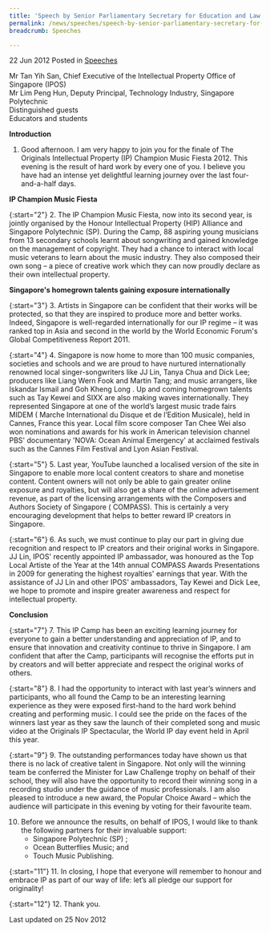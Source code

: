 ```yaml
---
title: 'Speech by Senior Parliamentary Secretary for Education and Law, Ms Sim Ann, at The Originals IP Champion Music Fiesta 2012 Finale'
permalink: /news/speeches/speech-by-senior-parliamentary-secretary-for-education-and-law-ms-sim-ann-at-the-originals-ip
breadcrumb: Speeches

---
```



22 Jun 2012 Posted in [Speeches](/news/speeches)

Mr Tan Yih San, Chief Executive of the Intellectual Property Office of Singapore (IPOS)  
Mr Lim Peng Hun, Deputy Principal, Technology Industry, Singapore Polytechnic  
Distinguished guests  
Educators and students  

**Introduction**

1. Good afternoon. I am very happy to join you for the finale of The Originals Intellectual Property (IP) Champion Music Fiesta 2012. This evening is the result of hard work by every one of you. I believe you have had an intense yet delightful learning journey over the last four-and-a-half days.

**IP Champion Music Fiesta**

{:start="2"}
2. The IP Champion Music Fiesta, now into its second year, is jointly organised by the Honour Intellectual Property (HIP) Alliance and Singapore Polytechnic (SP). During the Camp, 88 aspiring young musicians from 13 secondary schools learnt about songwriting and gained knowledge on the management of copyright. They had a chance to interact with local music veterans to learn about the music industry. They also composed their own song – a piece of creative work which they can now proudly declare as their own intellectual property.

**Singapore's homegrown talents gaining exposure internationally**

{:start="3"}
3. Artists in Singapore can be confident that their works will be protected, so that they are inspired to produce more and better works. Indeed, Singapore is well-regarded internationally for our IP regime – it was ranked top in Asia and second in the world by the World Economic Forum's Global Competitiveness Report 2011.

{:start="4"}
4. Singapore is now home to more than 100 music companies, societies and schools and we are proud to have nurtured internationally renowned local singer-songwriters  like JJ Lin, Tanya Chua and Dick Lee; producers like Liang Wern Fook and Martin Tang; and music arrangers, like Iskandar Ismail and Goh Kheng Long . Up and coming homegrown talents such as Tay Kewei and SIXX are also making waves internationally. They represented Singapore at one of the world’s largest music trade fairs MIDEM ( Marche International du Disque et de l’Edition Musicale), held in Cannes, France this year. Local film score composer Tan Chee Wei also won nominations and awards for his work in American television channel PBS' documentary 'NOVA: Ocean Animal Emergency' at acclaimed festivals such as the Cannes Film Festival and Lyon Asian Festival.

{:start="5"}
5. Last year, YouTube launched a localised version of the site in Singapore to enable more local content creators to share and monetise content. Content owners will not only be able to gain greater online exposure and royalties, but will also get a share of the online advertisement revenue, as part of the licensing arrangements with the Composers  and Authors Society of Singapore ( COMPASS).  This is certainly a very encouraging development that helps to better reward IP creators in Singapore.

{:start="6"}
6. As such, we must continue to play our part in giving due recognition and respect to IP creators and their original works in Singapore. JJ Lin, IPOS' recently appointed IP ambassador, was honoured as the Top Local Artiste of the Year at the 14th annual COMPASS Awards Presentations in 2009 for generating the highest royalties' earnings that year. With the assistance of JJ Lin and other IPOS' ambassadors, Tay Kewei and Dick Lee, we hope to promote and inspire greater awareness and respect for intellectual property.

**Conclusion**

{:start="7"}
7. This IP Camp has been an exciting learning journey for everyone to gain a better understanding and appreciation of IP, and to ensure that innovation and creativity continue to thrive in Singapore. I am confident that after the Camp, participants will recognise the efforts put in by creators and will better appreciate and respect the original works of others.

{:start="8"}
8. I had the opportunity to interact with last year’s winners and participants, who all found the Camp to be an interesting learning experience as they were exposed first-hand to the hard work behind creating and performing music.  I could see the pride on the faces of the winners last year as they saw the launch of their completed song and music video at the Originals IP Spectacular, the World IP day event held in April this year.

{:start="9"}
9. The outstanding performances today have shown us that there is no lack of creative talent in Singapore. Not only will the winning team be conferred the Minister for Law Challenge trophy on behalf of their school, they will also have the opportunity to record their winning song in a recording studio under the guidance of music professionals. I am also pleased to introduce a new award, the Popular Choice Award – which the audience will participate in this evening by voting for their favourite team.


<ol start="10">
<li>  Before we announce the results, on behalf of IPOS, I would like to thank the following partners for their invaluable support:

<ul>
<li>Singapore Polytechnic (SP) ;</li>
<li>Ocean Butterflies Music; and</li>
<li>Touch Music Publishing.</li>
</ul>

</li>
</ol>

{:start="11"}
11. In closing, I hope that everyone will remember to honour and embrace IP as part of our way of life: let’s all pledge our support for originality!

{:start="12"}
12. Thank you.

<p class="right-side-updated">Last updated on 25 Nov 2012</p>

